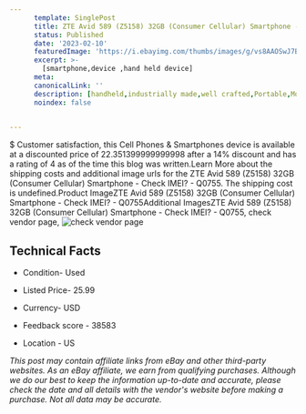 ```yaml
---
      template: SinglePost
      title: ZTE Avid 589 (Z5158) 32GB (Consumer Cellular) Smartphone - Check IMEI? - Q0755
      status: Published
      date: '2023-02-10'
      featuredImage: 'https://i.ebayimg.com/thumbs/images/g/vs8AAOSwJ7Bj5TFB/s-l225.jpg'
      excerpt: >-
        [smartphone,device ,hand held device]
      meta:
      canonicalLink: ''
      description: [handheld,industrially made,well crafted,Portable,Mobile,Compact,Convenient,Lightweight,Maneuverable,Man-portable,Miniature,Carriable,Hand-held,Light,Holdable,Transportable,Mobile device,Pocket-sized,On-the-go,Wireless,Cordless,Compact size,Convenient size, smartphone,device ,hand held device]
      noindex: false

        
---
```

$
    Customer satisfaction, this Cell Phones & Smartphones device is available at a discounted price of 22.351399999999998 after a 14% discount and has a rating of 4 as of the time this blog was written.Learn More about the shipping costs and additional image urls for the ZTE Avid 589 (Z5158) 32GB (Consumer Cellular) Smartphone - Check IMEI? - Q0755. The shipping cost is undefined.Product ImageZTE Avid 589 (Z5158) 32GB (Consumer Cellular) Smartphone - Check IMEI? - Q0755Additional ImagesZTE Avid 589 (Z5158) 32GB (Consumer Cellular) Smartphone - Check IMEI? - Q0755, check vendor page, ![check vendor page](https://origin-galleryplus.ebayimg.com/ws/web/144937831215_2_0_1/225x225.jpg,https://origin-galleryplus.ebayimg.com/ws/web/144937831215_3_0_1/225x225.jpg,https://origin-galleryplus.ebayimg.com/ws/web/144937831215_4_0_1/225x225.jpg,https://origin-galleryplus.ebayimg.com/ws/web/144937831215_5_0_1/225x225.jpg,https://origin-galleryplus.ebayimg.com/ws/web/144937831215_6_0_1/225x225.jpg,https://origin-galleryplus.ebayimg.com/ws/web/144937831215_7_0_1/225x225.jpg,https://origin-galleryplus.ebayimg.com/ws/web/144937831215_8_0_1/225x225.jpg)
    
    

 ## Technical Facts 



     
      

 - Condition- Used 


      

 - Listed Price- 25.99 


      

 - Currency- USD 


      

 - Feedback score - 38583 


      

 - Location - US 


      
      

 *_This post may contain affiliate links from eBay and other third-party websites. As an eBay affiliate, we earn from qualifying purchases. Although we do our best to keep the information up-to-date and accurate, please check the date and all details with the vendor's website before making a purchase. Not all data may be accurate._*



    
    
    
    
    